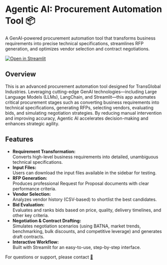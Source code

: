 # Agentic AI: Procurement Automation Tool 📦

A GenAI-powered procurement automation tool that transforms business requirements into precise technical specifications, streamlines RFP generation, and optimizes vendor selection and contract negotiations.

[![Open in Streamlit](https://static.streamlit.io/badges/streamlit_badge_black_white.svg)](https://procurementagent.streamlit.app/)

## Overview
This is an advanced procurement automation tool designed for TransGlobal Industries. Leveraging cutting-edge GenAI technologies—including Large Language Models (LLMs), LangChain, and Streamlit—this app automates critical procurement stages such as converting business requirements into technical specifications, generating RFPs, selecting vendors, evaluating bids, and simulating negotiation strategies. By reducing manual intervention and improving accuracy, Agentic AI accelerates decision-making and enhances strategic agility.

## Features
- **Requirement Transformation:**  
  Converts high-level business requirements into detailed, unambiguous technical specifications.
- **Input Files:**  
  Users can download the input files available in the sidebar for testing.
- **RFP Generation:**  
  Produces professional Request for Proposal documents with clear performance criteria.
- **Vendor Selection:**  
  Analyzes vendor history (CSV-based) to shortlist the best candidates.
- **Bid Evaluation:**  
  Evaluates and ranks bids based on price, quality, delivery timelines, and other key criteria.
- **Negotiation & Contract Drafting:**  
  Simulates negotiation scenarios (using BATNA, market trends, benchmarking, bulk discounts, and competitive leverage) and generates draft contracts.
- **Interactive Workflow:**  
  Built with Streamlit for an easy-to-use, step-by-step interface.

For questions or support, please contact [📧](mailto:anubhav.verma360@gmail.com)

